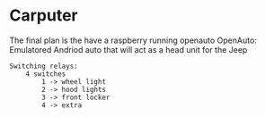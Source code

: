 # Carputer

The final plan is the have a raspberry running openauto
	OpenAuto:
		Emulatored Andriod auto that will act as a head unit for the Jeep


	Switching relays:
		4 switches 
			1 -> wheel light
			2 -> hood lights
			3 -> front locker
 			4 -> extra
